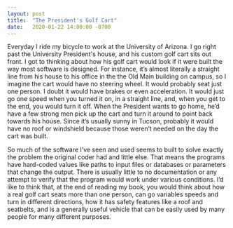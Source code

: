 ```yaml
---
layout: post
title:  "The President's Golf Cart"
date:   2020-01-22 14:00:00 -0700
---
```


Everyday I ride my bicycle to work at the University of Arizona.
I go right past the University President's house, and his custom golf cart sits out front.
I got to thinking about how his golf cart would look if it were built the way most software is designed.
For instance, it’s almost literally a straight line from his house to his office in the the Old Main building on campus, so I imagine the cart would have no steering wheel.
It would probably seat just one person.
I doubt it would have brakes or even acceleration.
It would just go one speed when you turned it on, in a straight line, and, when you get to the end, you would turn it off.
When the President wants to go home, he’d have a few strong men pick up the cart and turn it around to point back towards his house.
Since it’s usually sunny in Tucson, probably it would have no roof or windshield because those weren’t needed on the day the cart was built.

So much of the software I’ve seen and used seems to built to solve exactly the problem the original coder had and little else.
That means the programs have hard-coded values like paths to input files or databases or parameters that change the output.
There is usually little to no documentation or any attempt to verify that the program would work under various conditions.
I’d like to think that, at the end of reading my book, you would think about how a real golf cart seats more than one person, can go variables speeds and turn in different directions, how it has safety features like a roof and seatbelts, and is a generally useful vehicle that can be easily used by many people for many different purposes.
